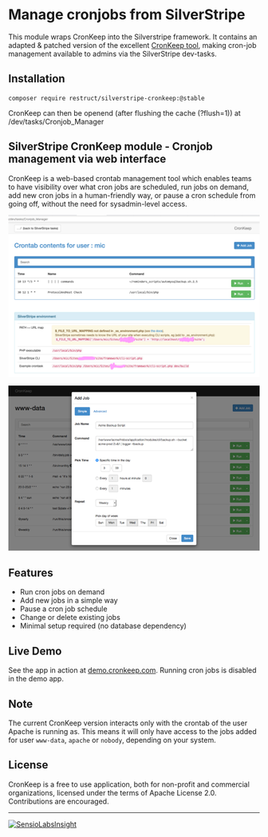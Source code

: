 # Manage cronjobs from SilverStripe
This module wraps CronKeep into the Silverstripe framework. It contains an adapted & patched version of the excellent [CronKeep tool](https://github.com/cronkeep/cronkeep), making cron-job management available to admins via the SilverStripe dev-tasks.

## Installation
```
composer require restruct/silverstripe-cronkeep:@stable
```

CronKeep can then be openend (after flushing the cache (?flush=1)) at /dev/tasks/Cronjob_Manager

## SilverStripe CronKeep module - Cronjob management via web interface

CronKeep is a web-based crontab management tool which enables teams to have visibility over what cron jobs are scheduled, run jobs on demand, add new cron jobs in a human-friendly way, or pause a cron schedule from going off, without the need for sysadmin-level access.

![CronKeep — List Jobs screen](code/cronkeep/docs/screenshots/list-screen.png)

![CronKeep — Add Job screen](code/cronkeep/docs/screenshots/add-job-screen.png)

## Features

* Run cron jobs on demand
* Add new jobs in a simple way
* Pause a cron job schedule
* Change or delete existing jobs
* Minimal setup required (no database dependency)

## Live Demo

See the app in action at [demo.cronkeep.com](http://demo.cronkeep.com).
Running cron jobs is disabled in the demo app. 

## Note

The current CronKeep version interacts only with the crontab of the user Apache is running as. This means it will only have access to the jobs added for user `www-data`, `apache` or `nobody`, depending on your system.

## License

CronKeep is a free to use application, both for non-profit and commercial organizations, licensed under the terms of Apache License 2.0. Contributions are encouraged.
- - -
[![SensioLabsInsight](https://insight.sensiolabs.com/projects/aa1eeb97-0cf2-410c-851c-6deb6e88b032/big.png)](https://insight.sensiolabs.com/projects/aa1eeb97-0cf2-410c-851c-6deb6e88b032)
